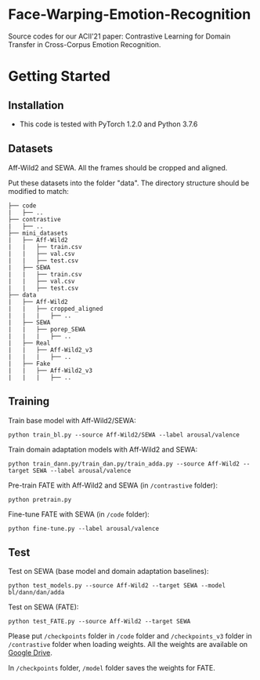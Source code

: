 # Face-Warping-Emotion-Recognition
Source codes for our ACII'21 paper: Contrastive Learning for Domain Transfer in Cross-Corpus Emotion Recognition.

# Getting Started
## Installation
- This code is tested with PyTorch 1.2.0 and Python 3.7.6

## Datasets
Aff-Wild2 and SEWA. All the frames should be cropped and aligned.

Put these datasets into the folder "data". The directory structure should be modified to match:
```
├── code
|	├── ..
├── contrastive
|	├── ..
├── mini_datasets
|	├── Aff-Wild2
|	|	├── train.csv
|	|	├── val.csv
|	|	├── test.csv
|	├── SEWA
|	|	├── train.csv
|	|	├── val.csv
|	|	├── test.csv
├── data
|	├── Aff-Wild2
|	|	├── cropped_aligned
|	|	|	├── ..
|	├── SEWA
|	|	├── porep_SEWA
|	|	|	├── ..
|	├── Real
|	|	├── Aff-Wild2_v3
|	|	|	├── ..
|	├── Fake
|	|	├── Aff-Wild2_v3
|	|	|	├── ..
```

## Training
Train base model with Aff-Wild2/SEWA:
```
python train_bl.py --source Aff-Wild2/SEWA --label arousal/valence
```

Train domain adaptation models with Aff-Wild2 and SEWA:
```
python train_dann.py/train_dan.py/train_adda.py --source Aff-Wild2 --target SEWA --label arousal/valence
```

Pre-train FATE with Aff-Wild2 and SEWA (in `/contrastive` folder):
```
python pretrain.py
```

Fine-tune FATE with SEWA (in `/code` folder):
```
python fine-tune.py --label arousal/valence
```

## Test
Test on SEWA (base model and domain adaptation baselines):
```
python test_models.py --source Aff-Wild2 --target SEWA --model bl/dann/dan/adda
```
Test on SEWA (FATE):
```
python test_FATE.py --source Aff-Wild2 --target SEWA
```

Please put `/checkpoints` folder in `/code` folder and `/checkpoints_v3` folder in `/contrastive` folder when loading weights. All the weights are available on [Google Drive](https://drive.google.com/drive/folders/1RGfjAVR3tbycXtC-vYBklg_qwyr_V616?usp=sharing).

In `/checkpoints` folder, `/model` folder saves the weights for FATE.
